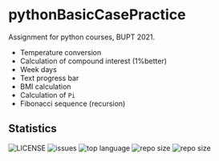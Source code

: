 # pythonBasicCasePractice
Assignment for python courses, BUPT 2021.

- Temperature conversion
- Calculation of compound interest (1%better)
- Week days
- Text progress bar
- BMI calculation
- Calculation of `Pi`
- Fibonacci sequence (recursion)

## Statistics

![LICENSE](https://img.shields.io/github/license/novaELLIAS/pythonBasicCasePractice)
![issues](https://img.shields.io/github/issues/novaELLIAS/pythonBasicCasePractice)
![top language](https://img.shields.io/github/languages/top/novaELLIAS/pythonBasicCasePractice)
![repo size](https://img.shields.io/github/repo-size/novaELLIAS/pythonBasicCasePractice?label=repo%20size)
![repo size](https://img.shields.io/github/commit-activity/m/novaELLIAS/pythonBasicCasePractice)
